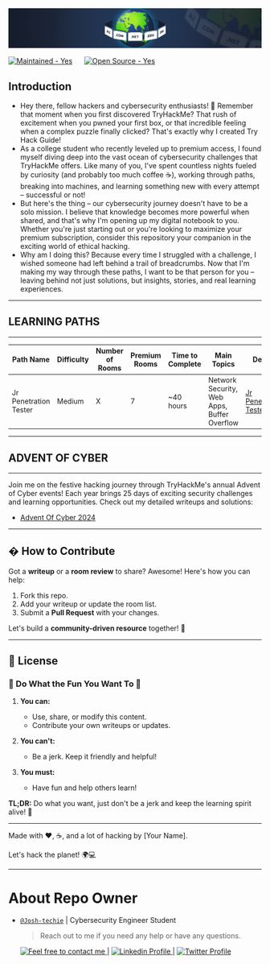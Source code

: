 <div style="center">
<img src="/Assets/Banner-Readme.png">
</div>

<div style="center">
<p align="center">

[![Maintained - Yes](https://img.shields.io/static/v1?label=Maintained&message=Yes&color=2ea44f&style=for-the-badge)](#)
&nbsp;&nbsp;&nbsp;&nbsp;
[![Open Source - Yes](https://img.shields.io/static/v1?label=Open+Source&message=Yes&color=2ea44f&style=for-the-badge)](#)

</p>
</div>

## Introduction

- Hey there, fellow hackers and cybersecurity enthusiasts! 🚀
Remember that moment when you first discovered TryHackMe? That rush of excitement when you pwned your first box, or that incredible feeling when a complex puzzle finally clicked? That's exactly why I created Try Hack Guide!
- As a college student who recently leveled up to premium access, I found myself diving deep into the vast ocean of cybersecurity challenges that TryHackMe offers. Like many of you, I've spent countless nights fueled by curiosity (and probably too much coffee ☕), working through paths, breaking into machines, and learning something new with every attempt – successful or not!
- But here's the thing – our cybersecurity journey doesn't have to be a solo mission. I believe that knowledge becomes more powerful when shared, and that's why I'm opening up my digital notebook to you. Whether you're just starting out or you're looking to maximize your premium subscription, consider this repository your companion in the exciting world of ethical hacking.
- Why am I doing this? Because every time I struggled with a challenge, I wished someone had left behind a trail of breadcrumbs. Now that I'm making my way through these paths, I want to be that person for you – leaving behind not just solutions, but insights, stories, and real learning experiences.

---

## LEARNING PATHS

---

| Path Name                  | Difficulty | Number of Rooms | Premium Rooms | Time to Complete | Main Topics                           | Details                                      |
|----------------------------|------------|-----------------|---------------|------------------|---------------------------------------|----------------------------------------------|
| Jr Penetration Tester      | Medium     | X            | 7       | ~40 hours        | Network Security, Web Apps, Buffer Overflow | [Jr Penetration Tester](./Jr_Penetration_Tester.md)) |


--- 

## ADVENT OF CYBER

---

Join me on the festive hacking journey through TryHackMe's annual Advent of Cyber events! Each year brings 25 days of exciting security challenges and learning opportunities. Check out my detailed writeups and solutions:

- [Advent Of Cyber 2024](./AdventOfCode2024.md)

---

## � How to Contribute

Got a **writeup** or a **room review** to share? Awesome! Here's how you can help:  

1. Fork this repo.  
2. Add your writeup or update the room list.  
3. Submit a **Pull Request** with your changes.  

Let's build a **community-driven resource** together! 🚀  

---

## 📜 License

### 🎯 Do What the Fun You Want To 🎯  

1. **You can:**  
   - Use, share, or modify this content.  
   - Contribute your own writeups or updates.  

2. **You can't:**  
   - Be a jerk. Keep it friendly and helpful!  

3. **You must:**  
   - Have fun and help others learn!  

**TL;DR:** Do what you want, just don't be a jerk and keep the learning spirit alive! 🌟  

---

Made with ❤️, ☕, and a lot of hacking by [Your Name].  

Let's hack the planet! 🌍💻  

---

<h1> About Repo Owner </h1>

- [`@Josh-techie`]() | Cybersecurity Engineer Student

  > Reach out to me if you need any help or have any questions.

  <a href="mailto:youssef.abouyahia@e-polytechnique.ma">
  	<img alt="Feel free to contact me" src="https://img.shields.io/badge/-Ask_me_anything-blue?style=flat&logo=Gmail&logoColor=white&link=mailto:youssef.abouyahia@e-polytechnique.ma&color=3d85c6" />
  </a>
  <span> | </span>
    <a href="https://www.linkedin.com/in/youssef-abouyahia/">
        <img alt="Linkedin Profile" src="https://img.shields.io/badge/-Linkedin-0072b1?style=flat&logo=Linkedin&logoColor=white&link=https://www.linkedin.com/in/youssef-abouyahia/" />
    </a>
    <span> | </span>
    <a href="https://twitter.com/JoesephAb">
        <img alt="Twitter Profile" src="https://img.shields.io/badge/-Twitter-0072b1?style=flat&logo=Twitter&logoColor=white&link=https://twitter.com/JoesephAb&color=1DA1F2" />
    </a>

